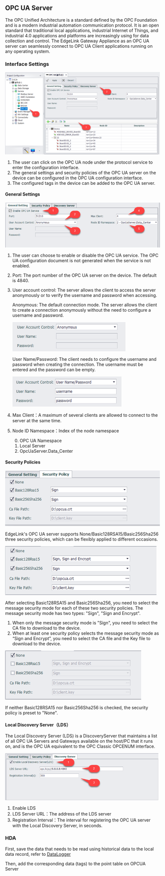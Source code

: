 ## OPC UA Server

The OPC Unified Architecture is a standard defined by the OPC Foundation and is a modern industrial automation communication protocol. It is an open standard that traditional local applications, industrial Internet of Things, and industrial 4.0 applications and platforms are increasingly using for data collection and control. The EdgeLink Gateway Appliance as an OPC UA server can seamlessly connect to OPC UA Client applications running on any operating system.

### Interface Settings

![](opc_ua_main1.png)

1. The user can click on the OPC UA node under the protocol service to enter the configuration interface.
2. The general settings and security policies of the OPC UA server on the device can be configured in the OPC UA configuration interface.
3. The configured tags in the device can be added to the OPC UA server.

#### General Settings

![](opc_ua_general.png)

1. The user can choose to enable or disable the OPC UA service. The OPC UA configuration document is not generated when the service is not enabled.
2. Port: The port number of the OPC UA server on the device. The default is 4840.
3. User account control: The server allows the client to access the server anonymously or to verify the username and password when accessing.

    Anonymous: The default connection mode. The server allows the client to create a connection anonymously without the need to configure a username and password.

    ![](opc_ua_user_account.png)

    User Name/Password: The client needs to configure the username and password when creating the connection. The username must be entered and the password can be empty.

    ![](opc_ua_user_account1.png)

4. Max Client：A maximum of several clients are allowed to connect to the server at the same time.
5. Node ID Namespace：Index of the node namespace

    0. OPC UA Namespace
    1. Local Server
    2. OpcUaServer.Data_Center

#### Security Policies

![](opc_ua_security1.png)

EdgeLink's OPC UA server supports None/Basic128RSA15/Basic256Sha256 three security policies, which can be flexibly applied to different occasions.

![](opc_ua_security2.png)

After selecting Basic128RSA15 and Basic256Sha256, you need to select the message security mode for each of these two security policies. The message security mode has two types: "Sign", "Sign and Encrypt".

1. When only the message security mode is "Sign", you need to select the CA file to download to the device.
2. When at least one security policy selects the message security mode as “Sign and Encrypt”, you need to select the CA file and the Key file to download to the device.

![](opc_ua_security3.png)

If neither Basic128RSA15 nor Basic256Sha256 is checked, the security policy is preset to "None".

#### Local Discovery Server（LDS）

The Local Discovery Server (LDS) is a DiscoveryServer that maintains a list of all OPC UA Servers and Gateways available on the host/PC that it runs on, and is the OPC UA equivalent to the OPC Classic OPCENUM interface.

![](opc_ua_lds.png)

1. Enable LDS
2. LDS Server URL：The address of the LDS server
3. Registration Interval：The interval for registering the OPC UA server with the Local Discovery Server, in seconds.

### HDA

First, save the data that needs to be read using historical data to the local data record, refer to [DataLogger](../DataLogger/DataLogger.html)

Then, add the corresponding data (tags) to the point table on OPCUA Server